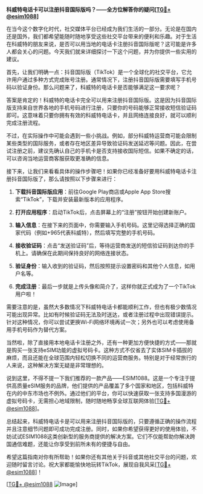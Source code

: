 **科威特电话卡可以注册抖音国际版吗？——全方位解答你的疑问[[TG💪+ @esim1088](https://t.me/s/esim1088)]**

在当今这个数字化时代，社交媒体平台已经成为我们生活的一部分。无论是在国内还是国外，我们都希望能随时随地享受这些社交平台带来的便利和乐趣。对于生活在科威特的朋友来说，是否可以用当地的电话卡注册抖音国际版呢？这可能是许多人都会关心的问题。今天我们就来详细探讨一下这个问题，并为你提供一些实用的建议。

首先，让我们明确一点：抖音国际版（TikTok）是一个全球化的社交平台，它允许用户通过多种方式完成账号注册。通常情况下，注册抖音国际版需要填写手机号码以验证身份。那么问题来了，科威特的电话卡是否能够满足这一要求呢？

答案是肯定的！科威特的电话卡完全可以用来注册抖音国际版。这是因为抖音国际版支持来自世界各地的手机号码进行注册，只要你的号码能够正常接收短信验证码即可。这意味着只要你拥有有效的科威特电话卡，并且网络连接良好，就可以顺利完成注册流程。

不过，在实际操作中可能会遇到一些小挑战。例如，部分科威特运营商可能会限制某些类型的国际服务，或者存在地区差异导致验证码发送延迟等问题。因此，在尝试注册之前，建议先确认自己的手机卡是否支持接收国际短信。如果不确定的话，可以咨询当地运营商客服获取更准确的信息。

接下来，让我们来看看具体的操作步骤吧！如果你已经准备好要用科威特电话卡注册抖音国际版了，那么请按照以下步骤来进行：

1. **下载抖音国际版应用**：前往Google Play商店或Apple App Store搜索“TikTok”，下载并安装最新版本的应用程序。
   
2. **打开应用程序**：启动TikTok后，点击屏幕上的“注册”按钮开始创建新账户。

3. **输入信息**：在接下来的页面中，你需要输入手机号码。这里记得选择正确的国家代码（例如+965代表科威特），然后填写完整的手机号码。

4. **接收验证码**：点击“发送验证码”后，等待运营商发送的短信验证码到达你的手机上。请确保在此期间保持良好的网络连接状态。

5. **验证身份**：输入收到的验证码，然后按照提示设置密码和其他个人信息，如用户名等。

6. **完成注册**：最后一步就是上传头像和简介了，这样你就正式成为了一个TikTok用户啦！

需要注意的是，虽然大多数情况下科威特电话卡都能顺利工作，但也有极少数情况可能出现异常。比如有时候验证码无法及时送达，或者注册过程中出现错误提示。针对这种情况，你可以尝试更换Wi-Fi网络环境再试一次；另外也可以考虑使用备用手机号码作为替代方案。

当然啦，除了直接用本地电话卡注册之外，还有一种更加方便快捷的方式——那就是购买一张支持eSIM功能的虚拟号码卡。这种方式不仅省去了实体SIM卡插拔的麻烦，而且还能在全球范围内轻松切换不同的运营商服务。特别是对于经常旅行的人来说，这种解决方案无疑是非常理想的。

说到这里，不得不提一下我们推荐的一款产品——ESIM1088。这是一个专注于提供高质量eSIM服务的品牌，他们提供的产品覆盖了多个国家和地区，包括科威特在内的中东市场也不例外。通过他们的平台，你可以快速获取一张支持多国漫游的虚拟号码卡，无需担心地域限制，随时随地畅享全球互联网体验[[TG💪+ @esim1088](https://t.me/s/esim1088)]。

总结起来，科威特电话卡是可以用来注册抖音国际版的，只要遵循正确的操作流程并且注意细节问题即可成功完成注册。同时，如果你希望获得更好的使用体验，不妨试试ESIM1088这类创新型的服务商提供的解决方案。它们不仅能帮助你解决跨国通信难题，还能让你享受到前所未有的便捷与自由。

希望这篇指南对你有所帮助！如果你还有其他关于抖音或其他社交平台的问题，欢迎随时留言讨论。祝大家都能愉快地玩转TikTok，展现自我风采[[TG💪+ @esim1088](https://t.me/s/esim1088)]！

[[TG💪+ @esim1088](https://t.me/s/esim1088) ![Image](https://i.postimg.cc/4NQfJmqS/Snipaste-2025-05-13-00-14-12.png)]